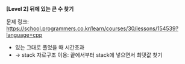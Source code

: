 **[Level 2] 뒤에 있는 큰 수 찾기**

문제 링크: https://school.programmers.co.kr/learn/courses/30/lessons/154539?language=cpp

* 있는 그대로 풀었을 때 시간초과
* -> stack 자료구조 이용: 끝에서부터 stack에 넣으면서 최댓값 찾기
